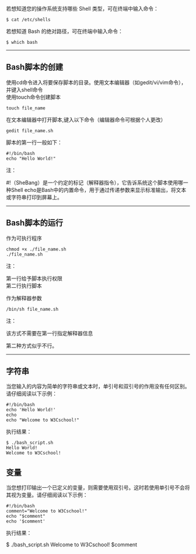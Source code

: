 若想知道您的操作系统支持哪些 Shell 类型，可在终端中输入命令：
```
$ cat /etc/shells
```
若想知道 Bash 的绝对路径，可在终端中输入命令：
```
$ which bash
```

------

## Bash脚本的创建

使用cd命令进入将要保存脚本的目录。使用文本编辑器（如gedit/vi/vim命令），并键入shell命令<br>
使用touch命令创建脚本<br>
```
touch file_name
```
在文本编辑器中打开脚本,键入以下命令（编辑器命令可根据个人更改）<br>
```
gedit file_name.sh
```
脚本的第一行一般如下：<br>
```
#!/bin/bash
echo "Hello World!"
```
注：

#!（SheBang）是一个约定的标记（解释器指令），它告诉系统这个脚本使用哪一种Shell
echo是Bash中的内置命令，用于通过传递参数来显示标准输出，将文本或字符串打印到屏幕上。

------

## Bash脚本的运行

作为可执行程序
```
chmod +x ./file_name.sh
./file_name.sh
```
注：

第一行给予脚本执行权限<br>
第二行执行脚本

作为解释器参数
```
/bin/sh file_name.sh
```
注：

该方式不需要在第一行指定解释器信息

第二种方式似乎不行。

------

## 字符串

当您输入的内容为简单的字符串或文本时，单引号和双引号的作用没有任何区别。请仔细阅读以下示例：
```
#!/bin/bash
echo 'Hello World!'
echo
echo "Welcome to W3Cschool!"
```
执行结果：
```
$ ./bash_script.sh
Hello World!
Welcome to W3Cschool!
```

## 变量

当您想打印输出一个已定义的变量，则需要使用双引号。这时若使用单引号不会将其视为变量。请仔细阅读以下示例：
```
#!/bin/bash
comment="Welcome to W3Cschool!"
echo "$comment"
echo '$comment'
```
执行结果：

$ ./bash_script.sh
Welcome to W3Cschool!
$comment